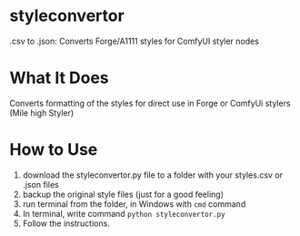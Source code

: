 # styleconvertor
.csv to .json: Converts Forge/A1111 styles for ComfyUI styler nodes 

# What It Does
Converts formatting of the styles for direct use in Forge or ComfyUi stylers (Mile high Styler)
# How to Use
1. download the styleconvertor.py file to a folder with your styles.csv or .json files
2. backup the original style files (just for a good feeling)
3. run terminal from the folder, in Windows with ```cmd``` command
4. In terminal, write command  ```python styleconvertor.py```
5. Follow the instructions.
